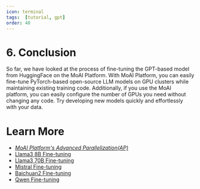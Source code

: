 ```yaml
---
icon: terminal
tags:  [tutorial, gpt]
order: 40
---
```


# 6. Conclusion

So far, we have looked at the process of fine-tuning the GPT-based model from HuggingFace on the MoAI Platform. With MoAI Platform, you can easily fine-tune PyTorch-based open-source LLM models on GPU clusters while maintaining existing training code. Additionally, if you use the MoAI platform, you can easily configure the number of GPUs you need without changing any code. Try developing new models quickly and effortlessly with your data.

# Learn More

- *[MoAI Platform's Advanced Parallelization(AP)](/Supported_Documents/ap/index.md)*
- [Llama3 8B Fine-tuning](../Llama3_8B_Tutorial/index.md)
- [Llama3 70B Fine-tuning](/Tutorials/Llama3_70B_Tutorial/index.md)
- [Mistral Fine-tuning](/Tutorials/Mistral_Tutorial/index.md)
- [Baichuan2 Fine-tuning](/Tutorials/Baichuan2_Tutorial/index.md)
- [Qwen Fine-tuning](/Tutorials/Qwen_Tutorial/index.md)